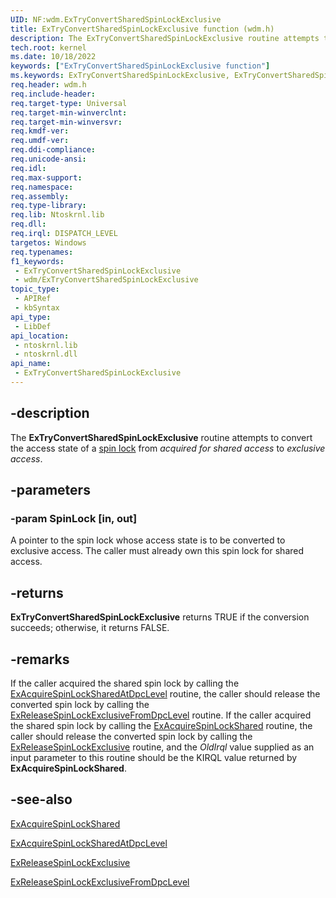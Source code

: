 ```yaml
---
UID: NF:wdm.ExTryConvertSharedSpinLockExclusive
title: ExTryConvertSharedSpinLockExclusive function (wdm.h)
description: The ExTryConvertSharedSpinLockExclusive routine attempts to convert the access state of a spin lock from acquired for shared access to exclusive access.
tech.root: kernel
ms.date: 10/18/2022
keywords: ["ExTryConvertSharedSpinLockExclusive function"]
ms.keywords: ExTryConvertSharedSpinLockExclusive, ExTryConvertSharedSpinLockExclusive routine [Kernel-Mode Driver Architecture], kernel.extryconvertsharedspinlockexclusive_, wdm/ExTryConvertSharedSpinLockExclusive
req.header: wdm.h
req.include-header: 
req.target-type: Universal
req.target-min-winverclnt:
req.target-min-winversvr: 
req.kmdf-ver: 
req.umdf-ver: 
req.ddi-compliance: 
req.unicode-ansi: 
req.idl: 
req.max-support: 
req.namespace: 
req.assembly: 
req.type-library: 
req.lib: Ntoskrnl.lib
req.dll: 
req.irql: DISPATCH_LEVEL
targetos: Windows
req.typenames: 
f1_keywords:
 - ExTryConvertSharedSpinLockExclusive
 - wdm/ExTryConvertSharedSpinLockExclusive
topic_type:
 - APIRef
 - kbSyntax
api_type:
 - LibDef
api_location:
 - ntoskrnl.lib
 - ntoskrnl.dll
api_name:
 - ExTryConvertSharedSpinLockExclusive
---
```


## -description

The **ExTryConvertSharedSpinLockExclusive** routine attempts to convert the access state of a [spin lock](/windows-hardware/drivers/kernel/introduction-to-spin-locks) from *acquired for shared access* to *exclusive access*.

## -parameters

### -param SpinLock [in, out]

A pointer to the spin lock whose access state is to be converted to exclusive access.  The caller must already own this spin lock for shared access.

## -returns

**ExTryConvertSharedSpinLockExclusive** returns TRUE if the conversion succeeds; otherwise, it returns FALSE.

## -remarks

If the caller acquired the shared spin lock by calling the [ExAcquireSpinLockSharedAtDpcLevel](nf-wdm-exacquirespinlocksharedatdpclevel.md) routine, the caller should release the converted spin lock by calling the [ExReleaseSpinLockExclusiveFromDpcLevel](nf-wdm-exreleasespinlockexclusivefromdpclevel.md) routine. If the caller acquired the shared spin lock by calling the [ExAcquireSpinLockShared](nf-wdm-exacquirespinlockshared.md) routine, the caller should release the converted spin lock by calling the [ExReleaseSpinLockExclusive](nf-wdm-exreleasespinlockexclusive.md) routine, and the *OldIrql* value supplied as an input parameter to this routine should be the KIRQL value returned by **ExAcquireSpinLockShared**.

## -see-also

[ExAcquireSpinLockShared](nf-wdm-exacquirespinlockshared.md)

[ExAcquireSpinLockSharedAtDpcLevel](nf-wdm-exacquirespinlocksharedatdpclevel.md)

[ExReleaseSpinLockExclusive](nf-wdm-exreleasespinlockexclusive.md)

[ExReleaseSpinLockExclusiveFromDpcLevel](nf-wdm-exreleasespinlockexclusivefromdpclevel.md)
